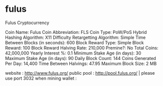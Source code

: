 # fulus
Fulus Cryptocurrency

Coin Name: Fulus
Coin Abbreviation: FLS 
Coin Type: PoW/PoS Hybrid 
Hashing Algorithm: X11 
Difficulty Retargetting Algorithm: Simple
Time Between Blocks (in seconds): 600
Block Reward Type: Simple 
Block Reward: 100
Block Reward Halving Rate: 210,000
Premine?: No
Total Coins: 42,000,000
Yearly Interest %: 0.1
Minimum Stake Age (in days): 30
Maximum Stake Age (in days): 90
Daily Block Count: 144
Coins Generated Per Day: 14,400
Time Between Halvings: 47.95
Maximum Block Size: 2 MB

website : http://www.fulus.org/
public pool : http://pool.fulus.org/  | please use port 3032 when mining
wallet : 
